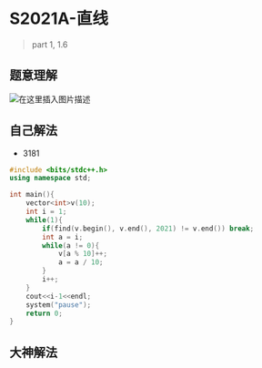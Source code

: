 # S2021A-直线

> part 1, 1.6



## 题意理解

![在这里插入图片描述](https://img-blog.csdnimg.cn/678158bf5d654f4392bab8926293ee8d.jpg?x-oss-process=image/watermark,type_d3F5LXplbmhlaQ,shadow_50,text_Q1NETiBA5oiR55qE56iL5bqP6LeR5b-r5b-r,size_20,color_FFFFFF,t_70,g_se,x_16#pic_center)



## 自己解法

- 3181

```c++
#include <bits/stdc++.h>
using namespace std;

int main(){
	vector<int>v(10);
	int i = 1;
	while(1){
		if(find(v.begin(), v.end(), 2021) != v.end()) break;
		int a = i;
		while(a != 0){
			v[a % 10]++;
			a = a / 10;
		}
		i++;
	}
	cout<<i-1<<endl;
	system("pause");
	return 0;
}
```



## 大神解法

```c++

```
